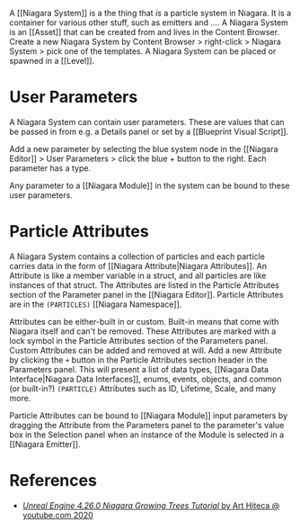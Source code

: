 A [[Niagara System]] is a the thing that _is_ a particle system in Niagara.
It is a container for various other stuff, such as emitters and ....
A Niagara System is an [[Asset]] that can be created from and lives in the Content Browser.
Create a new Niagara System by Content Browser  > right-click > Niagara System > pick one of the templates.
A Niagara System can be placed or spawned in a [[Level]].


# User Parameters

A Niagara System can contain user parameters.
These are values that can be passed in from e.g. a Details panel or set by a [[Blueprint Visual Script]].

Add a new parameter by selecting the blue system node in the [[Niagara Editor]] > User Parameters > click the blue + button to the right.
Each parameter has a type.

Any parameter to a [[Niagara Module]] in the system can be bound to these user parameters.


# Particle Attributes

A Niagara System contains a collection of particles and each particle carries data in the form of [[Niagara Attribute|Niagara Attributes]].
An Attribute is like a member variable in a struct, and all particles are like instances of that struct.
The Attributes are listed in the Particle Attributes section of the Parameter panel in the [[Niagara Editor]].
Particle Attributes are in the `(PARTICLES)` [[Niagara Namespace]].

Attributes can be either-built in or custom.
Built-in means that come with Niagara itself and can't be removed.
These Attributes are marked with a lock symbol in the Particle Attributes section of the Parameters panel.
Custom Attributes can be added and removed at will.
Add a new Attribute by clicking the `+` button in the Particle Attributes section header in the Parameters panel.
This will present a list of data types, [[Niagara Data Interface|Niagara Data Interfaces]], enums, events, objects, and common (or built-in?) `(PARTICLE)` Attributes such as ID, Lifetime, Scale, and many more.

Particle Attributes can be bound to [[Niagara Module]] input parameters by dragging the Attribute from the Parameters panel to the parameter's value box in the Selection panel when an instance of the Module is selected in a [[Niagara Emitter]].

# References

- [_Unreal Engine 4.26.0 Niagara Growing Trees Tutorial_ by Art Hiteca @ youtube.com 2020](https://youtu.be/DV1cPrYHtYg?t=337)